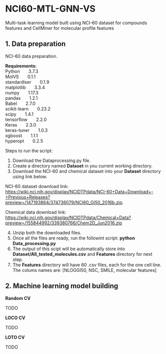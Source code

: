 # NCI60-MTL-GNN-VS
Multi-task learning model built using NCI-60 dataset for compounds features and CellMiner for molecular profile features


##  1. Data preparation
NCI-60 data preparation.

**Requirements:**<br/>
Python      &nbsp; &nbsp; &nbsp;  3.7.3<br/>
MolVS       &nbsp; &nbsp; &nbsp;   0.1.1<br/>
standardiser &nbsp; &nbsp; &nbsp;  0.1.9<br/>
matplotlib   &nbsp; &nbsp; &nbsp;  3.3.4<br/>
numpy        &nbsp; &nbsp; &nbsp;    1.17.3<br/>
pandas        &nbsp; &nbsp; &nbsp;   1.2.1<br/>
Babel         &nbsp; &nbsp; &nbsp;   2.7.0<br/>
scikit-learn   &nbsp; &nbsp; &nbsp;  0.23.2<br/>
scipy         &nbsp; &nbsp; &nbsp;   1.4.1<br/>
tensorflow    &nbsp; &nbsp; &nbsp;   2.2.0<br/>
Keras 			  &nbsp; &nbsp; &nbsp;   2.3.0<br/>
keras-tuner   &nbsp; &nbsp; &nbsp;   1.0.3<br/>
xgboost       &nbsp; &nbsp; &nbsp;   1.1.1<br/>
hyperopt      &nbsp; &nbsp; &nbsp;   0.2.5<br/>


Steps to run the script:
1. Download the Dataprocessing.py file.
2. Create a directory named **Dataset** in you current working directory.
3. Download the NCI-60 and chemical dataset into your **Dataset** directory using link below.

NCI-60 dataset download link: https://wiki.nci.nih.gov/display/NCIDTPdata/NCI-60+Data+Download+-+Previous+Releases?preview=/147193864/374736079/NCI60_GI50_2016b.zip.

Chemical data download link: https://wiki.nci.nih.gov/display/NCIDTPdata/Chemical+Data?preview=/155844992/339380766/Chem2D_Jun2016.zip

4. Unzip both the downloaded files.
4. Once all the files are ready, run the followint script: **python Data_processing.py**
6. The output of this scipt will be automatically store into **Dataset/All_tested_molecules.csv** and **Features** directory for next step.
7. The **Features** directory will have 60 .csv files, each for the one cell line. The colums names are: [NLOGGI50, NSC, SMILE, molecular features]

## 2. Machine learning model building

**Random CV**

TODO

**LOCO CV**

TODO

**LOTO CV**

TODO

